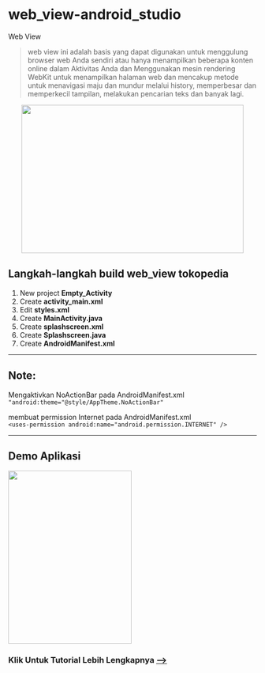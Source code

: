 # web_view-android_studio
Web View
>web view ini adalah basis yang dapat digunakan untuk menggulung browser web Anda sendiri atau hanya menampilkan beberapa konten online dalam Aktivitas Anda dan Menggunakan mesin rendering WebKit untuk menampilkan halaman web dan mencakup metode untuk menavigasi maju dan mundur melalui history, memperbesar dan memperkecil tampilan, melakukan pencarian teks dan banyak lagi.

<p align="center">
<img src="https://github.com/sasmitoh/web_view-android_studio/blob/master/konsep_web_view.png" width="450" height="300" />
</p>

## Langkah-langkah build web_view tokopedia 
<ol>
   <li>New project <b>Empty_Activity</b> </li>
   <li>Create <b>activity_main.xml</b></li>
   <li>Edit <b>styles.xml</b></li>
   <li>Create <b>MainActivity.java</b></li>
   <li>Create <b>splashscreen.xml</b></li>
   <li>Create <b>Splashscreen.java</b></li>
    <li>Create <b>AndroidManifest.xml</b></li>
</ol>
<hr/>

## Note:
Mengaktivkan NoActionBar pada AndroidManifest.xml<br>
```"android:theme="@style/AppTheme.NoActionBar"```<br><p>
membuat permission Internet pada AndroidManifest.xml<br>
```<uses-permission android:name="android.permission.INTERNET" />```
<hr/>

## Demo Aplikasi
<img src="https://github.com/sasmitoh/web_view-android_studio/blob/master/demo.jpg" width="250" height="350" />

### Klik Untuk Tutorial Lebih Lengkapnya [--> ](https://github.com/sasmitoh/web_view-android_studio/wiki)
